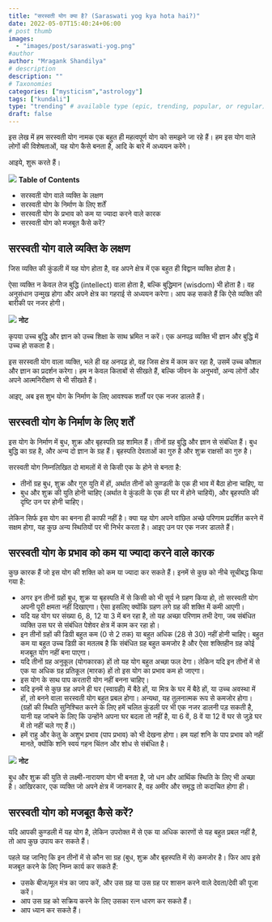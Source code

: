 ```yaml
---
title: "सरस्वती योग क्या है? (Saraswati yog kya hota hai?)"
date: 2022-05-07T15:40:24+06:00
# post thumb
images:
  - "images/post/saraswati-yog.png"
#author
author: "Mragank Shandilya"
# description
description: ""
# Taxonomies
categories: ["mysticism","astrology"]
tags: ["kundali"]
type: "trending" # available type (epic, trending, popular, or regular)
draft: false
---
```


इस लेख में हम सरस्वती योग नामक एक बहुत ही महत्वपूर्ण योग को समझने जा रहे हैं। हम इस योग वाले लोगों की विशेषताओं, यह योग कैसे बनता है, आदि के बारे में अध्ययन करेंगे।

आइये, शुरू करते हैं।

<div class="toc-mak">
  <img src="../../../images/pencil.png">
  <b>Table of Contents</b>
  <ul>
  <li>सरस्वती योग वाले व्यक्ति के लक्षण</li>
  <li>सरस्वती योग के निर्माण के लिए शर्तें</li> 
  <li>सरस्वती योग के प्रभाव को कम या ज्यादा करने वाले कारक</li> 
  <li>सरस्वती योग को मजबूत कैसे करें?</li>
  </ul>
</div>

## सरस्वती योग वाले व्यक्ति के लक्षण

जिस व्यक्ति की कुंडली में यह योग होता है, वह अपने क्षेत्र में एक बहुत ही विद्वान व्यक्ति होता है।

ऐसा व्यक्ति न केवल तेज बुद्धि (intellect) वाला होता है, बल्कि बुद्धिमान (wisdom) भी होता है। वह अनुसंधान उन्मुख होगा और अपने क्षेत्र का गहराई से अध्ययन करेगा। आप कह सकते हैं कि ऐसे व्यक्ति की बारीकी पर नजर होगी।

<div class="toc-mak">
  <img src="../../../images/pencil.png">
  <b>नोट</b><br>

कृपया उच्च बुद्धि और ज्ञान को उच्च शिक्षा के साथ भ्रमित न करें। एक अनपढ़ व्यक्ति भी ज्ञान और बुद्धि में उच्च हो सकता है। 

इस सरस्वती योग वाला व्यक्ति, भले ही वह अनपढ़ हो, वह जिस क्षेत्र में काम कर रहा है, उसमें उच्च कौशल और ज्ञान का प्रदर्शन करेगा। हम न केवल किताबों से सीखते हैं, बल्कि जीवन के अनुभवों, अन्य लोगों और अपने आत्मनिरीक्षण से भी सीखते हैं।
</div>

आइए, अब इस शुभ योग के निर्माण के लिए आवश्यक शर्तों पर एक नजर डालते हैं।


## सरस्वती योग के निर्माण के लिए शर्तें

इस योग के निर्माण में बुध, शुक्र और बृहस्पति ग्रह शामिल हैं। तीनों ग्रह बुद्धि और ज्ञान से संबंधित हैं। बुध बुद्धि का ग्रह है, और अन्य दो ज्ञान के ग्रह हैं। बृहस्पति देवताओं का गुरु है और शुक्र राक्षसों का गुरु है।

सरस्वती योग निम्नलिखित दो मामलों में से किसी एक के होने से बनता है:
* तीनों ग्रह बुध, शुक्र और गुरु युति में हों, अर्थात तीनों को कुण्डली के एक ही भाव में बैठा होना चाहिए, या
* बुध और शुक्र की युति होनी चाहिए (अर्थात वे कुंडली के एक ही घर में होने चाहियें), और बृहस्पति की दृष्टि उन पर होनी चाहिए।

लेकिन सिर्फ इस योग का बनना ही काफी नहीं है। क्या यह योग अपने वांछित अच्छे परिणाम प्रदर्शित करने में सक्षम होगा, यह कुछ अन्य स्थितियों पर भी निर्भर करता है। आइए उन पर एक नजर डालते हैं।


## सरस्वती योग के प्रभाव को कम या ज्यादा करने वाले कारक

कुछ कारक हैं जो इस योग की शक्ति को कम या ज्यादा कर सकते हैं। इनमें से कुछ को नीचे सूचीबद्ध किया गया है:
* अगर इन तीनों ग्रहों बुध, शुक्र या बृहस्पति में से किसी को भी सूर्य ने ग्रहण किया हो, तो सरस्वती योग अपनी पूरी क्षमता नहीं दिखाएगा। ऐसा इसलिए क्योंकि ग्रहण लगे ग्रह की शक्ति में कमी आएगी।
* यदि यह योग घर संख्या 6, 8, 12 या 3 में बन रहा है, तो यह अच्छा परिणाम तभी देगा, जब संबंधित व्यक्ति उस घर से संबंधित पेशेवर क्षेत्र में काम कर रहा हो।
* इन तीनों ग्रहों की डिग्री बहुत कम (0 से 2 तक) या बहुत अधिक (28 से 30) नहीं होनी चाहिए। बहुत कम या बहुत उच्च डिग्री का मतलब है कि संबंधित ग्रह बहुत कमजोर है और ऐसा शक्तिहीन ग्रह कोई मजबूत योग नहीं बना पाएगा।
* यदि तीनों ग्रह अनुकूल (योगकारक) हों तो यह योग बहुत अच्छा फल देगा। लेकिन यदि इन तीनों में से एक या अधिक ग्रह प्रतिकूल (मारक) हों तो इस योग का प्रभाव कम हो जाएगा।
* इस योग के साथ पाप करतारी योग नहीं बनना चाहिए।
* यदि इनमें से कुछ ग्रह अपने ही घर (स्वाग्रही) में बैठे हों, या मित्र के घर में बैठे हों, या उच्च अवस्था में हों, तो बनने वाला सरस्वती योग बहुत प्रबल होगा। अन्यथा, यह तुलनात्मक रूप से कमजोर होगा। (ग्रहों की स्थिति सुनिश्चित करने के लिए हमें चलित कुंडली पर भी एक नजर डालनी पड़ सकती है, यानी यह जांचने के लिए कि उन्होंने अपना घर बदला तो नहीं है, या 6 वें, 8 वें या 12 वें घर से जुड़े घर में तो नहीं चले गए हैं।)
* हमें राहु और केतु के अशुभ प्रभाव (पाप प्रभाव) को भी देखना होगा। हम यहां शनि के पाप प्रभाव को नहीं मानते, क्योंकि शनि स्वयं गहन चिंतन और शोध से संबंधित है।

<div class="toc-mak">
  <img src="../../../images/pencil.png">
  <b>नोट</b><br>

बुध और शुक्र की युति से लक्ष्मी-नारायण योग भी बनता है, जो धन और आर्थिक स्थिति के लिए भी अच्छा है। आखिरकार, एक व्यक्ति जो अपने क्षेत्र में जानकार है, वह अमीर और समृद्ध तो कदाचित होगा ही।
</div>


## सरस्वती योग को मजबूत कैसे करें?

यदि आपकी कुण्डली में यह योग है, लेकिन उपरोक्त में से एक या अधिक कारणों से यह बहुत प्रबल नहीं है, तो आप कुछ उपाय कर सकते हैं।

पहले यह जानिए कि इन तीनों में से कौन सा ग्रह (बुध, शुक्र और बृहस्पति में से) कमजोर है। फिर आप इसे मजबूत करने के लिए निम्न कार्य कर सकते हैं:
* उसके बीज/मूल मंत्र का जाप करें, और उस ग्रह या उस ग्रह पर शासन करने वाले देवता/देवी की पूजा करें।
* आप उस ग्रह को सक्रिय करने के लिए उसका रत्न धारण कर सकते हैं।
* आप ध्यान कर सकते हैं।

